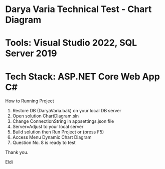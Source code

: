 # Darya Varia Technical Test - Chart Diagram
# Tools: Visual Studio 2022, SQL Server 2019
# Tech Stack: ASP.NET Core Web App C#

 How to Running Project
1. Restore DB (DaryaVaria.bak) on your local DB server
2. Open solution ChartDiagram.sln
3. Change ConnectionString in appsettings.json file  
4. Server=Adjust to your local server  
5. Build solution then Run Project or (press F5)
6. Access Menu Dynamic Chart Diagram 
7. Question No. 8 is ready to test

Thank you.

Eldi

